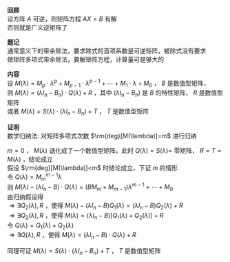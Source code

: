 **回顾**  
设方阵 $A$ 可逆，则矩阵方程 $AX=B$ 有解  
否则就是广义逆矩阵了  
  
**题记**  
通常意义下的带余除法，要求除式的首项系数是可逆矩阵，被除式没有要求  
做矩阵多项式带余除法，要解矩阵方程，计算量可是够大的  
  
**内容**  
设 $M(\lambda)=M_p\cdot\lambda^p+M_{p-1}\cdot\lambda^{p-1}+\cdots+M_1\cdot\lambda+M_0$ ， $B$ 是数值型矩阵，  
则 $M(\lambda)=(\lambda I_n-B_n)\cdot Q(\lambda)+R$ ，其中 $(\lambda I_n-B_n)$ 是 $B$ 的特性矩阵， $R$ 是数值型矩阵  
或者 $M(\lambda)=S(\lambda)\cdot(\lambda I_n-B_n)+T$ ， $T$ 是数值型矩阵  
  
**证明**  
数学归纳法: 对矩阵多项式次数 $\rm{deg}[M(\lambda)]=m$ 进行归纳  
  
$m=0$ ， $M(\lambda)$ 退化成了一个数值型矩阵，此时 $Q(\lambda)=S(\lambda)=$ 零矩阵， $R=T=M(\lambda)$ ，结论成立  
假设 $\rm{deg}[M(\lambda)]<m$ 时结论成立，下证 $m$ 的情形  
令 $Q(\lambda)=M_m^{m-1}\lambda$  
则 $M(\lambda)-(\lambda I_n-B)\cdot Q(\lambda)=(BM_m+M_{m-1})\lambda^{m-1}+\cdots+M_0$  
由归纳假设得  
$\Rightarrow\exists Q_2(\lambda), R$ ，使得 $M(\lambda)-(\lambda I_n-B)Q_1(\lambda)=(\lambda I_n-B)Q_2(\lambda)+R$  
$\Rightarrow\exists Q_2(\lambda), R$ ，使得 $M(\lambda)=(\lambda I_n-B)[Q_1(\lambda)+Q_2(\lambda)]+R$  
令 $Q(\lambda)=Q_1(\lambda)+Q_2(\lambda)$  
$\Rightarrow\exists Q(\lambda), R$ ，使得 $M(\lambda)=(\lambda I_n-B)\cdot Q(\lambda)+R$  
  
同理可证 $M(\lambda)=S(\lambda)\cdot(\lambda I_n-B_n)+T$ ， $T$ 是数值型矩阵  
